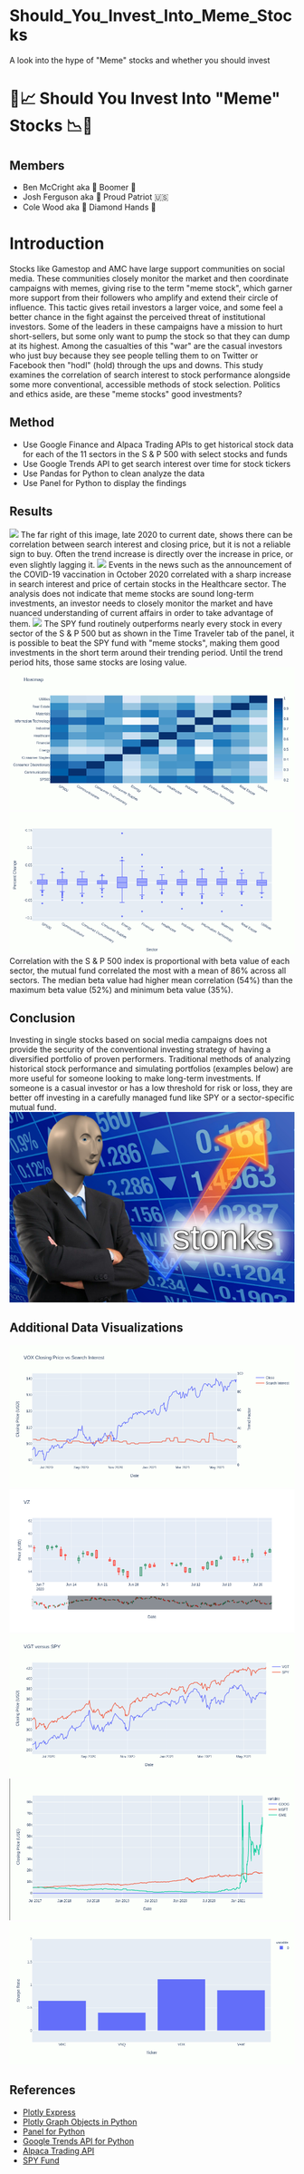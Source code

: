 # Should_You_Invest_Into_Meme_Stocks
A look into the hype of "Meme" stocks and whether you should invest

# 🐍📈 Should You Invest Into "Meme" Stocks 📉🐍

## Members
- Ben McCright aka 👴 Boomer 👴
- Josh Ferguson aka 🦅 Proud Patriot 🇺🇸
- Cole Wood aka 💎 Diamond Hands 👐

# Introduction
 Stocks like Gamestop and AMC have large support communities on social media.  These communities closely monitor the market and then coordinate campaigns with memes, giving rise to the term "meme stock", which garner more support from their followers who amplify and extend their circle of influence.  This tactic gives retail investors a larger voice, and some feel a better chance in the fight against the perceived threat of institutional investors.  Some of the leaders in these campaigns have a mission to hurt short-sellers, but some only want to pump the stock so that they can dump at its highest.  Among the casualties of this "war" are the casual investors who just buy because they see people telling them to on Twitter or Facebook then "hodl" (hold) through the ups and downs.  This study examines the correlation of search interest to stock performance alongside some more conventional, accessible methods of stock selection.  Politics and ethics aside, are these "meme stocks" good investments?

## Method
* Use Google Finance and Alpaca Trading APIs to get historical stock data for each of the 11 sectors in the S & P 500 with select stocks and funds
* Use Google Trends API to get search interest over time for stock tickers
* Use Pandas for Python to clean analyze the data
* Use Panel for Python to display the findings

## Results
![](Images/bb.png)
The far right of this image, late 2020 to current date, shows there can be correlation between search interest and closing price, but it is not a reliable sign to buy.  Often the trend increase is directly over the increase in price, or even slightly lagging it. 
![](Images/algn.png)
Events in the news such as the announcement of the COVID-19 vaccination in October 2020 correlated with a sharp increase in search interest and price of certain stocks in the Healthcare sector.  The analysis does not indicate that meme stocks are sound long-term investments, an investor needs to closely monitor the market and have nuanced understanding of current affairs in order to take advantage of them.
![](Images/time_travel.png)
The SPY fund routinely outperforms nearly every stock in every sector of the S & P 500 but as shown in the Time Traveler tab of the panel, it is possible to beat the SPY fund with "meme stocks", making them good investments in the short term around their trending period.  Until the trend period hits, those same stocks are losing value.
![](Images/heat.gif)
![](Images/box.gif)
Correlation with the S & P 500 index is proportional with beta value of each sector, the mutual fund correlated the most with a mean of 86% across all sectors. The median beta value had higher mean correlation (54%) than the maximum beta value (52%) and minimum beta value (35%).

## Conclusion
Investing in single stocks based on social media campaigns does not provide the security of the conventional investing strategy of having a diversified portfolio of proven performers.  Traditional methods of analyzing historical stock performance and simulating portfolios (examples below) are more useful for someone looking to make long-term investments.  If someone is a casual investor or has a low threshold for risk or loss, they are better off investing in a carefully managed fund like SPY or a sector-specific mutual fund.
![](Images/stonks.webp)

## Additional Data Visualizations
![](Images/trend.gif)
![](Images/candlestick.png)
![](Images/spy.gif)
![](Images/tt.gif)
![](Images/sharpe.gif)

## References
* [Plotly Express](https://plotly.com/python/plotly-express/)
* [Plotly Graph Objects in Python](https://plotly.com/python/graph-objects/)
* [Panel for Python](https://panel.holoviz.org/)
* [Google Trends API for Python](https://pypi.org/project/pytrends/)
* [Alpaca Trading API](https://alpaca.markets/docs/)
* [SPY Fund](https://www.ssga.com/us/en/institutional/etfs/funds/spdr-sp-500-etf-trust-spy)